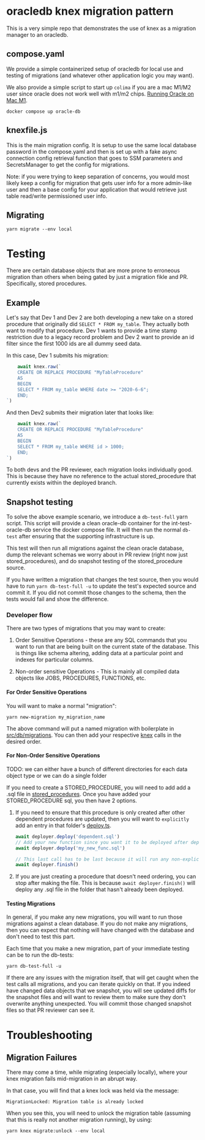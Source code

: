 # oracledb knex migration pattern

This is a very simple repo that demonstrates the use of knex as a migration manager to an oracledb.

## compose.yaml

We provide a simple containerized setup of oracledb for local use and testing of migrations (and whatever other
application logic you may want).

We also provide a simple script to start up `colima` if you are a mac M1/M2 user since oracle does not work well
with m1/m2 chips.  [Running Oracle on Mac M1](https://medium.com/@vhrechukha/how-to-run-oracle-database-on-m1-m2-apple-macs-using-colima-f325adb76102).

```shell
docker compose up oracle-db
```

## knexfile.js

This is the main migration config.  It is setup to use the same local database password in the compose.yaml and then is set up with a
fake async connection config retrieval function that goes to SSM parameters and SecretsManager to get the config for migrations.

Note: if you were trying to keep separation of concerns, you would most likely keep a config for migration that gets user info for a 
more admin-like user and then a base config for your application that would retrieve just table read/write permissioned user info.

## Migrating

```shell
yarn migrate --env local
```

# Testing

There are certain database objects that are more prone to erroneous migration than others when being gated by just a migration fikle and PR.
Specifically, stored procedures.  

## Example

Let's say that Dev 1 and Dev 2 are both developing a new take on a stored procedure that originally did `SELECT * FROM my_table`.
They actually both want to modify that procedure.  Dev 1 wants to provide a time stamp restriction due to a legacy record problem
and Dev 2 want to provide an id filter since the first 1000 ids are all dummy seed data.

In this case, Dev 1 submits his migration:

```typescript
    await knex.raw(`
    CREATE OR REPLACE PROCEDURE "MyTableProcedure"
    AS
    BEGIN
    SELECT * FROM my_table WHERE date >= "2020-6-6";
    END;
`)
```

And then Dev2 submits their migration later that looks like:

```typescript
    await knex.raw(`
    CREATE OR REPLACE PROCEDURE "MyTableProcedure"
    AS
    BEGIN
    SELECT * FROM my_table WHERE id > 1000;
    END;
`)
```

To both devs and the PR reviewer, each migration looks individually good.  This is because they have no reference to the 
actual stored_procedure that currently exists within the deployed branch.

## Snapshot testing

To solve the above example scenario, we introduce a `db-test-full` yarn script.  This script will provide a clean oracle-db container for
the int-test-oracle-db service the docker compose file.  It will then run the normal `db-test` after ensuring that the supporting 
infrastructure is up.

This test will then run all migrations against the clean oracle database, dump the relevant schemas we worry about in PR review 
(right now just stored_procedures), and do snapshot testing of the stored_procedure source.

If you have written a migration that changes the test source, then you would have to run `yarn db-test-full -u` to update the test's expected
source and commit it.  If you did not commit those changes to the schema, then the tests would fail and show the difference.

### Developer flow

There are two types of migrations that you may want to create:

1. Order Sensitive Operations - these are any SQL commands that you want to run that are being built on the current state of the database.  This is
things like schema altering, adding data at a particular point and indexes for particular columns.

2. Non-order sensitive Operations - This is mainly all compiled data objects like JOBS, PROCEDURES, FUNCTIONS, etc.

#### For Order Sensitive Operations

You will want to make a normal "migration":

```shell
yarn new-migration my_migration_name
```

The above command will put a named migration with boilerplate in [src/db/migrations](src/db/migrations/).
You can then add your respective [knex](https://knexjs.org/) calls in the desired order.

#### For Non-Order Sensitive Operations

TODO: we can either have a bunch of different directories for each data object type or we can do a single folder

If you need to create a STORED_PROCEDURE, you will need to add add a .sql file in [stored_procedures](src/db/stored_procedures/).
Once you have added your STORED_PROCEDURE sql, you then have 2 options.

1. If you need to ensure that this procedure is only created after other dependent procedures are updated,
    then you will want to `explicitly` add an entry in that folder's [deploy.ts](src/db/stored_procedures/deploy.ts).

    ```typescript
    await deployer.deploy('dependent.sql')
    // Add your new function since you want it to be deployed after dependent.sql
    await deployer.deploy('my_new_func.sql')

    // This last call has to be last because it will run any non-explict sql files
    await deployer.finish()
    ```

2. If you are just creating a procedure that doesn't need ordering, you can stop after making the file.  This is because
   ```await deployer.finish()``` will deploy any .sql file in the folder that hasn't already been deployed.


#### Testing Migrations

In general, if you make any new migrations, you will want to run those migrations against a clean database.  If you do not make any migrations,
then you can expect that nothing will have changed with the database and don't need to test this part.

Each time that you make a new migration, part of your immediate testing can be to run the db-tests:

```shell
yarn db-test-full -u
```

If there are any issues with the migration itself, that will get caught when the test calls all migrations, and you can iterate quickly on that.
If you indeed have changed data objects that we snapshot, you will see updated diffs for the snapshot files and will want to review them to make sure they
don't overwrite anything unexpected.  You will commit those changed snapshot files so that PR reviewer can see it.

# Troubleshooting

## Migration Failures

There may come a time, while migrating (especially locally), where your knex migration fails mid-migration
in an abrupt way.

In that case, you will find that a knex lock was held
via the message:

```shell
MigrationLocked: Migration table is already locked
```

When you see this, you will need to unlock the migration table (assuming
that this is really not another migration running), by using:

```shell
yarn knex migrate:unlock --env local
```

